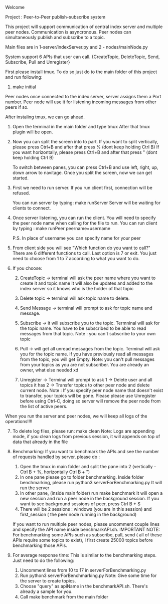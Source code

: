 Welcome

Project : Peer-to-Peer publish-subscribe system

This project will support communication of central index server and multiple peer nodes. Communication is asyncronous.
Peer nodes can simultaneously publish and subscribe to a topic.

Main files are in 1-server/indexServer.py and 2 - nodes/mainNode.py

System support 6 APIs that user can call.
{CreateTopic, DeleteTopic, Send, Subscribe, Pull and Unregister}

First please install tmux. To do so just do to the main folder of this project and run following:

1. make initial

Peer nodes once connected to the index server, server assigns them a Port number. Peer node will use it for listening incoming
messages from other peers if so.

After instaling tmux, we can go ahead.

1. Open the terminal in the main folder and type tmux
   After that tmux plugin will be open.

2. Now you can split the screen into to part.
   If you want to split vertically, please press Ctrl+B and after that press % (dont keep holding Ctrl B)
   If you want horizontally, please press Ctrl+B and after that press " (dont keep holding Ctrl B)

   To switch between panes, you can press Ctrl+B and use left, right, up, down arrow to navitage.
   Once you split the screen, now we can get started.

3. First we need to run server. If you run client first, connection will be refused.

   You can run server by typing: make runServer
   Server will be waiting for clients to connect.

4. Once server listening, you can run the client. You will need to specify the peer node name when calling for the file to run.
   You can run client by typing :
   make runPeer peername=username

   P.S. In place of username you can specify name for your peer

5. From client side you will see "Which function do you want to call?"
   There are 6 different functions to call. Last option is 7 or exit.
   You just need to choose from 1 to 7 according to what you want to do.

6. If you choose:

   2. CreateTopic -> terminal will ask the peer name where you want to create it and topic name
      It will also be updates and added to the index server so it knows who is the holder of that topic

   3. Delete topic -> terminal will ask topic name to delete.
   4. Send Message -> terminal will prompt to ask for topic name and message.
   5. Subscribe -> it will subscribe you to the topic. Termninal will ask for the topic name. You have to be subscribed to
      be able to read messages from that topic.
      Note : you can't subscribe to your own topic
   6. Pull -> will get all unread messages from the topic. Terminal will ask you for the topic name.
      If you have previously read all messages from the topic, you will get Empty.
      Note: you can't pull messages from your topics as you are not subscriber. You are already an owner, what else needed xd
   7. Unregister -> Terminal will prompt to ask
      1 -> Delete user and all topics it has
      2 -> Transfer topics to other peer node and delete current node.
      Note : If you specify peer node name that doesn't exist to transfer, your topics will be gone.
      Please please use Unregister before using Ctrl-C, doing so server will remove the peer node from the list of active peers.

When you run the server and peer nodes, we will keep all logs of the operations!!!!

7.  To delete log files, please run: make clean
    Note: Logs are appending mode, if you clean logs from previous session, it will appends on top of data that already in the file

8.  Benchmarking:
    If you want to benchmark the APIs and see the number of requests handled by server, please do :

    1. Open the tmux in main folder and split the pane into 2 (vertically - Ctrl B + %, horizontally Ctrl B + ")
    2. In one pane please go to folder benchmarking. Inside folder benchmarking, please run python3 serverForBenchmarking.py
       It will run the server
    3. In other pane, (inside main folder) run make benchmark
       It will open a new session and run a peer node in the background session.
       If you want to see background sessions of peer, press Ctrl B + S
    4. There will be 2 sessions : windows (you are in this session) and first_session ( the peer node running in the background)

    If you want to run multiple peer nodes, please uncomment couple lines and specify the API name inside benchmarkAPI.sh.
    IMPORTANT NOTE: For benchmarking some APIs such as subscribe, pull, send ( all of these APIs require some topics to exist),
    I first create 25000 topics before benchmarking those APIs.

9.  For average response time:
    This is similar to the benchmarking steps. Just need to do the following:
    1. Uncomment lines from 10 to 17 in serverForBenchmarking.py
    2. Run python3 serverForBenchmarking.py
       Note: Give some time for the server to create topics.
    3. Choose "query" as apiName in the benchmarkAPI.sh. There's already a sample for you.
    4. Call make benchmark from the main folder
